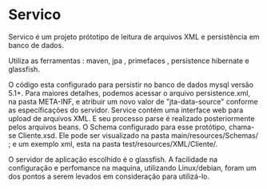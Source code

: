 # Servico

Servico é um projeto prótotipo de leitura de arquivos XML e persistência em banco de dados. 

Utiliza as ferramentas : maven, jpa , primefaces , persistence hibernate e glassfish. 


  O código esta configurado para persistir no banco de dados mysql versão 5.1+. Para maiores detalhes, podemos acessar o arquivo persistence.xml, na pasta META-INF, e atribuir um novo valor de "jta-data-source" conforme as específicações do servidor.
  Service contém uma interface web para upload de arquivos XML. E seu processo parse é realizado posteriormente pelos arquivos beans. 
  O Schema configurado para esse protótipo, chama-se Cliente.xsd. Ele pode ser visualizado na pasta main/resources/Schemas/ ; e um exemplo xml, esta na pasta test/resources/XML/Cliente/.
  
  O servidor de aplicação escolhido é o glassfish. A facilidade na configuração e perfomance na maquina, utilizando Linux/debian, foram um dos pontos a serem levados em consideração para utilizá-lo.
